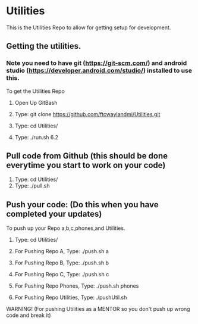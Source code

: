 # Utilities

This is the Utilities Repo to allow for getting setup for development.


## Getting the utilities.
### Note you need to have git (https://git-scm.com/) and android studio (https://developer.android.com/studio/) installed to use this.


To get the Utilities Repo 

1. Open Up GitBash

2. Type: git clone https://github.com/ftcwaylandmi/Utilities.git

3. Type: cd Utilities/
4. Type: ./run.sh 6.2


## Pull code from Github (this should be done everytime you start to work on your code)
1. Type: cd Utilities/
2. Type: ./pull.sh


## Push your code: (Do this when you have completed your updates)

To push up your Repo a,b,c,phones,and Utilities.

1. Type: cd Utilities/

2. For Pushing Repo A, Type: ./push.sh a 

3. For Pushing Repo B, Type: ./push.sh b 

4. For Pushing Repo C, Type: ./push.sh c 

5. For Pushing Repo Phones, Type: ./push.sh phones 

6. For Pushing Repo Utilities, Type: ./pushUtil.sh  

WARNING! (For pushing Utilities as a MENTOR so you don't push up wrong code and break it)
